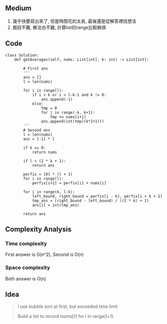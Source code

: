 ## Medium
1. 幾乎快要寫出來了, 但是時間花的太長, 最後還是從解答裡找想法
2. 題目不難, 解法也不難, 計算list的range比較麻煩

## Code
    class Solution:
        def getAverages(self, nums: List[int], k: int) -> List[int]:

            # First ans
            '''
            ans = []
            l = len(nums)

            for i in range(l):
                if i < k or i > l-k-1 and k != 0:
                    ans.append(-1)
                else:
                    tmp = 0
                    for j in range(-k, k+1):
                        tmp += nums[i+j]
                    ans.append(int(tmp/(k*2+1)))
            '''
            # Second ans
            l = len(nums)
            ans = [-1] * l

            if k == 0:
                return nums

            if l < (2 * k + 1):
                return ans

            perfix = [0] * (l + 1)
            for i in range(l):
                perfix[i+1] = perfix[i] + nums[i]

            for i in range(k, l-k):
                left_bound, right_bound = perfix[i - k], perfix[i + k + 1]
                tmp_ans = (right_bound - left_bound) / ((2 * k) + 1)
                ans[i] = int(tmp_ans)

            return ans

## Complexity Analysis
### Time complexity
First answer is O(n^2), Second is O(n)
### Space complexity
Both answer is O(n)

## Idea
> I use bubble sort at first, but exceeded time limit
> 
> Build a list to record nums[i!] for i in range(l+1)
